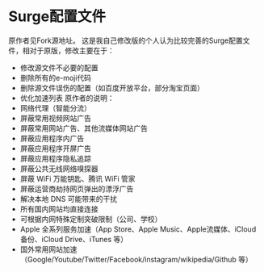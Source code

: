 # Surge配置文件

原作者见Fork源地址。
这是我自己修改版的个人认为比较完善的Surge配置文件，相对于原版，修改主要在于：
* 修改源文件不必要的配置
* 删除所有的e-moji代码
* 删除源文件误伤的配置（如百度开放平台，部分淘宝页面）
* 优化加速列表
原作者的说明：
* 网络代理（智能分流）
* 屏蔽常用视频网站广告
* 屏蔽常用网站广告、其他流媒体网站广告
* 屏蔽应用程序内广告
* 屏蔽应用程序开屏广告
* 屏蔽应用程序隐私追踪
* 屏蔽公共无线网络嗅探器
* 屏蔽 WiFi 万能钥匙、腾讯 WiFi 管家
* 屏蔽运营商劫持网页弹出的漂浮广告
* 解决本地 DNS 可能带来的干扰
* 所有国内网站均直接连接
* 可根据内网特殊定制突破限制（公司、学校）
* Apple 全系列服务加速（App Store、Apple Music、Apple流媒体、iCloud备份、iCloud Drive、iTunes 等）
* 国外常用网站加速（Google/Youtube/Twitter/Facebook/instagram/wikipedia/Github 等）
